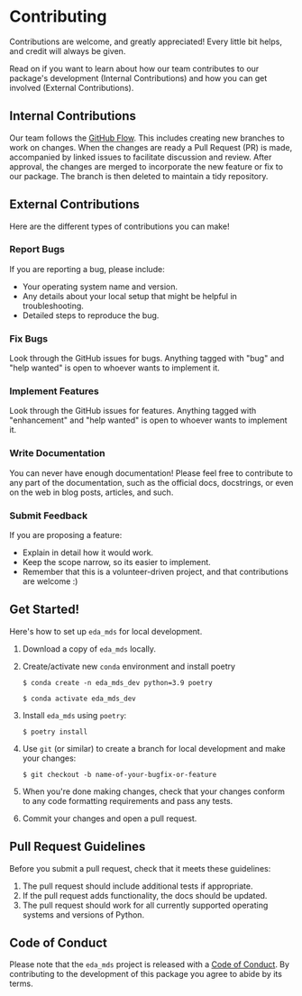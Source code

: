 # Contributing

Contributions are welcome, and greatly appreciated! Every little bit helps, and credit will always be given.

Read on if you want to learn about how our team contributes to our package's development (Internal Contributions) and how you can get involved (External Contributions).

## Internal Contributions

Our team follows the [GitHub Flow](https://docs.github.com/en/get-started/quickstart/github-flow). This includes creating new branches to work on changes. When the changes are ready a Pull Request (PR) is made, accompanied by linked issues to facilitate discussion and review. After approval, the changes are merged to incorporate the new feature or fix to our package. The branch is then deleted to maintain a tidy repository.

## External Contributions

Here are the different types of contributions you can make!

### Report Bugs

If you are reporting a bug, please include:

* Your operating system name and version.
* Any details about your local setup that might be helpful in troubleshooting.
* Detailed steps to reproduce the bug.

### Fix Bugs

Look through the GitHub issues for bugs. Anything tagged with "bug" and "help wanted" is open to whoever wants to implement it.

### Implement Features

Look through the GitHub issues for features. Anything tagged with "enhancement" and "help wanted" is open to whoever wants to implement it.

### Write Documentation

You can never have enough documentation! Please feel free to contribute to any part of the documentation, such as the official docs, docstrings, or even on the web in blog posts, articles, and such.

### Submit Feedback

If you are proposing a feature:

* Explain in detail how it would work.
* Keep the scope narrow, so its easier to implement.
* Remember that this is a volunteer-driven project, and that contributions  are welcome :)

## Get Started!

Here's how to set up `eda_mds` for local development.

1. Download a copy of `eda_mds` locally.
2. Create/activate new `conda` environment and install poetry

    ```console
    $ conda create -n eda_mds_dev python=3.9 poetry
    ```

    ```console
    $ conda activate eda_mds_dev 
    ```

3. Install `eda_mds` using `poetry`:

    ```console
    $ poetry install
    ```

4. Use `git` (or similar) to create a branch for local development and make your changes:

    ```console
    $ git checkout -b name-of-your-bugfix-or-feature
    ```

5. When you're done making changes, check that your changes conform to any code formatting requirements and pass any tests.

6. Commit your changes and open a pull request.

## Pull Request Guidelines

Before you submit a pull request, check that it meets these guidelines:

1. The pull request should include additional tests if appropriate.
2. If the pull request adds functionality, the docs should be updated.
3. The pull request should work for all currently supported operating systems and versions of Python.

## Code of Conduct

Please note that the `eda_mds` project is released with a [Code of Conduct](https://github.com/UBC-MDS/eda_mds/blob/main/CONDUCT.md). By contributing to the development of this package you agree to abide by its terms.
